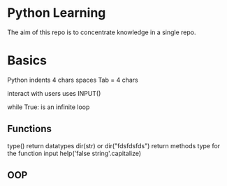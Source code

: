 # Python Learning
The aim of this repo is to concentrate knowledge in a single repo.

# Basics
Python indents 4 chars spaces
Tab = 4 chars

interact with users uses INPUT()

while True: is an infinite loop

## Functions
type() return datatypes
dir(str) or dir("fdsfdsfds") return methods type for the function input
help('false string'.capitalize)

## OOP
